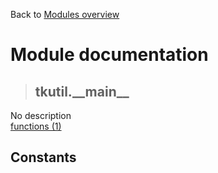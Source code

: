 Back to [Modules overview](https://github.com/pyrustic/tkutil/blob/master/docs/modules/README.md)
  
# Module documentation
>## tkutil.\_\_main\_\_
No description
<br>
[functions (1)](https://github.com/pyrustic/tkutil/blob/master/docs/modules/content/tkutil.__main__/functions.md)


## Constants
```python

```

